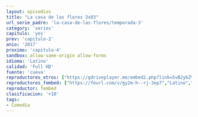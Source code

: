 ```yaml
---
layout: episodios
title: "La casa de las flores 3x03"
url_serie_padre: 'la-casa-de-las-flores/temporada-3'
category: 'series'
capitulo: 'yes'
prev: 'capitulo-2'
anio: '2017'
proximo: 'capitulo-4'
sandbox: allow-same-origin allow-forms
idioma: 'Latino'
calidad: 'Full HD'
fuente: 'cueva'
reproductores_otros: ["https://gdriveplayer.me/embed2.php?link=5vB2ybZ%252FFcxc%252BrMCxvc2SAcnhAJZhwwmCB%252BGaoNL%252BZZaPVAW6KYWODqXKdZSob3WvAvkDLG%252FpEHxd0Gcap6AagIOKQVFkLU%252FGYQQr3tQNYUgyKujjMwt994eK1nt%252F734bs045Es2%252FbU7kXl56GozV9mL6O2HgdhhJNUiFXVDckUSCDfKU7lpXEPBIQ2TSbG9Y42EmQNMmGZtb8%252B9G1U4Qi","Latino","https://supervideo.tv/e/h27rus1e538b","Latino","https://mstream.space/6peum00g9lvc","Latino","https://gounlimited.to/embed-elrrmvciikom.html","Latino","https://mstream.space/93l1glnvb36m","Latino"]
reproductores_fembed: ["https://feurl.com/v/gy2m-h--rj-3ep7","Latino","https://feurl.com/v/kdldqc33l7m5dw4","Latino"]
reproductor: fembed
clasificacion: '+10'
tags:
- Comedia
---
```













